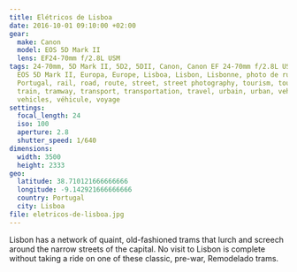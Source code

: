 ```yaml
---
title: Elétricos de Lisboa
date: 2016-10-01 09:10:00 +02:00
gear:
  make: Canon
  model: EOS 5D Mark II
  lens: EF24-70mm f/2.8L USM
tags: 24-70mm, 5D Mark II, 5D2, 5DII, Canon, Canon EF 24-70mm f/2.8L USM, Canon
  EOS 5D Mark II, Europa, Europe, Lisboa, Lisbon, Lisbonne, photo de rue,
  Portugal, rail, road, route, street, street photography, tourism, tourisme,
  train, tramway, transport, transportation, travel, urbain, urban, vehicle,
  vehicles, véhicule, voyage
settings:
  focal_length: 24
  iso: 100
  aperture: 2.8
  shutter_speed: 1/640
dimensions:
  width: 3500
  height: 2333
geo:
  latitude: 38.710121666666666
  longitude: -9.142921666666666
  country: Portugal
  city: Lisboa
file: eletricos-de-lisboa.jpg
---
```


Lisbon has a network of quaint, old-fashioned trams that lurch and screech around the narrow streets of the capital. No visit to Lisbon is complete without taking a ride on one of these classic, pre-war, Remodelado trams.
